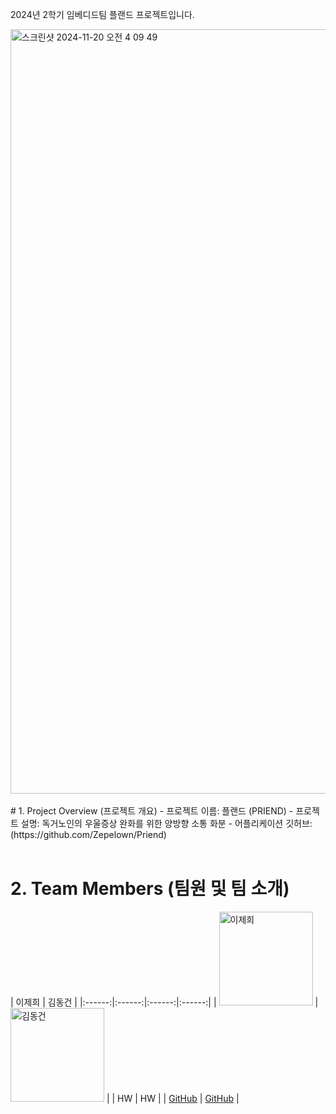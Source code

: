 2024년 2학기 임베디드팀 플랜드 프로젝트입니다.

<img width="1223" alt="스크린샷 2024-11-20 오전 4 09 49" src="https://github.com/user-attachments/assets/c1860444-f383-418a-8381-9649afc8f694">

<br/>
<br/>
# 1. Project Overview (프로젝트 개요)
- 프로젝트 이름: 플랜드 (PRIEND)
- 프로젝트 설명: 독거노인의 우울증상 완화를 위한 양방향 소통 화분
- 어플리케이션 깃허브: (https://github.com/Zepelown/Priend)

<br/>
<br/>

# 2. Team Members (팀원 및 팀 소개)
| 이제희 | 김동건 |
|:------:|:------:|:------:|:------:|
| <img src="https://avatars.githubusercontent.com/u/142780364?v=4" alt="이제희" width="150"> | <img src="https://avatars.githubusercontent.com/u/125544913?v=4" alt="김동건" width="150"> | 
| HW | HW |
| [GitHub](https://github.com/JehuiLee) | [GitHub](https://github.com/Danny-Caesar) |
<!--
<br/>
<br/>

# 3. Key Features (주요 기능)
- **회원가입**:
  - 회원가입 시 DB에 유저정보가 등록됩니다.

- **로그인**:
  - 사용자 인증 정보를 통해 로그인합니다.

- **내 동아리 일정관리**:
  - 캘린더 UI를 통해 동아리 관련 일정 추가&삭제가 가능합니다.
  - 체크박스를 통해 종료되거나 이미 수행한 일정을 표시할 수 있습니다.

- **동아리 찾기**:
  - 대학 내 동아리를 검색할 수 있습니다.
  - 검색 시 해당 동아리가 업로드한 홍보글이 보여집니다.

- **동아리 홍보**:
  - 홍보글 등록을 통해 동아리를 홍보할 수 있습니다.

- **동아리 만들기**:
  - 새로운 동아리를 만들어 관리할 수 있습니다.

- **동아리 프로필**:
  - 동아리 홍보글에서 동아리 이름(링크)를 클릭하면 해당 동아리 프로필로 이동합니다.
  - 동아리 프로필에서는 동아리 소개, 동아리 활동사진 갤러리, 동아리 홍보글 기록관 등을 볼 수 있습니다.

<br/>
<br/>

# 4. Tasks & Responsibilities (작업 및 역할 분담)
|  |  |  |
|-----------------|-----------------|-----------------|
| 이동규    |  <img src="https://github.com/user-attachments/assets/c1c2b1e3-656d-4712-98ab-a15e91efa2da" alt="이동규" width="100"> | <ul><li>프로젝트 계획 및 관리</li><li>팀 리딩 및 커뮤니케이션</li><li>커스텀훅 개발</li></ul>     |
| 신유승   |  <img src="https://github.com/user-attachments/assets/78ec4937-81bb-4637-975d-631eb3c4601e" alt="신유승" width="100">| <ul><li>메인 페이지 개발</li><li>동아리 만들기 페이지 개발</li><li>커스텀훅 개발</li></ul> |
| 김나연   |  <img src="https://github.com/user-attachments/assets/78ce1062-80a0-4edb-bf6b-5efac9dd992e" alt="김나연" width="100">    |<ul><li>홈 페이지 개발</li><li>로그인 페이지 개발</li><li>동아리 찾기 페이지 개발</li><li>동아리 프로필 페이지 개발</li><li>커스텀훅 개발</li></ul>  |
| 이승준    |  <img src="https://github.com/user-attachments/assets/beea8c64-19de-4d91-955f-ed24b813a638" alt="이승준" width="100">    | <ul><li>회원가입 페이지 개발</li><li>마이 프로필 페이지 개발</li><li>커스텀훅 개발</li></ul>    |

<br/>
<br/>

# 5. Technology Stack (기술 스택)
## 5.1 Language
|  |  |
|-----------------|-----------------|
| HTML5    |<img src="https://github.com/user-attachments/assets/2e122e74-a28b-4ce7-aff6-382959216d31" alt="HTML5" width="100">| 
| CSS3    |   <img src="https://github.com/user-attachments/assets/c531b03d-55a3-40bf-9195-9ff8c4688f13" alt="CSS3" width="100">|
| Javascript    |  <img src="https://github.com/user-attachments/assets/4a7d7074-8c71-48b4-8652-7431477669d1" alt="Javascript" width="100"> | 

<br/>

## 5.2 Hardware
|  |  |  |
|-----------------|-----------------|-----------------|
| React    |  <img src="https://github.com/user-attachments/assets/e3b49dbb-981b-4804-acf9-012c854a2fd2" alt="React" width="100"> | 18.3.1    |
| StyledComponents    |  <img src="https://github.com/user-attachments/assets/c9b26078-5d79-40cc-b120-69d9b3882786" alt="StyledComponents" width="100">| 6.1.12   |
| MaterialUI    |  <img src="https://github.com/user-attachments/assets/75a46fa7-ebc0-4a9d-b648-c589f87c4b55" alt="MUI" width="100">    | 5.0.0  |
| DayJs    |  <img src="https://github.com/user-attachments/assets/3632d7d6-8d43-4dd5-ba7a-501a2bc3a3e4" alt="DayJs" width="100">    | 1.11.12    |

<br/>

# 6. Project Structure (프로젝트 구조)
```plaintext
project/
├── public/
│   ├── index.html           # HTML 템플릿 파일
│   └── favicon.ico          # 아이콘 파일
├── src/
│   ├── assets/              # 이미지, 폰트 등 정적 파일
│   ├── components/          # 재사용 가능한 UI 컴포넌트
│   ├── hooks/               # 커스텀 훅 모음
│   ├── pages/               # 각 페이지별 컴포넌트
│   ├── App.js               # 메인 애플리케이션 컴포넌트
│   ├── index.js             # 엔트리 포인트 파일
│   ├── index.css            # 전역 css 파일
│   ├── firebaseConfig.js    # firebase 인스턴스 초기화 파일
│   package-lock.json    # 정확한 종속성 버전이 기록된 파일로, 일관된 빌드를 보장
│   package.json         # 프로젝트 종속성 및 스크립트 정의
├── .gitignore               # Git 무시 파일 목록
└── README.md                # 프로젝트 개요 및 사용법
```
--!>
